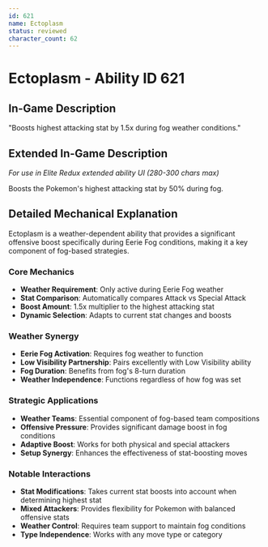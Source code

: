 ```yaml
---
id: 621
name: Ectoplasm
status: reviewed
character_count: 62
---
```


# Ectoplasm - Ability ID 621

## In-Game Description
"Boosts highest attacking stat by 1.5x during fog weather conditions."

## Extended In-Game Description
*For use in Elite Redux extended ability UI (280-300 chars max)*

Boosts the Pokemon's highest attacking stat by 50% during fog.

## Detailed Mechanical Explanation

Ectoplasm is a weather-dependent ability that provides a significant offensive boost specifically during Eerie Fog conditions, making it a key component of fog-based strategies.

### Core Mechanics
- **Weather Requirement**: Only active during Eerie Fog weather
- **Stat Comparison**: Automatically compares Attack vs Special Attack
- **Boost Amount**: 1.5x multiplier to the highest attacking stat
- **Dynamic Selection**: Adapts to current stat changes and boosts

### Weather Synergy
- **Eerie Fog Activation**: Requires fog weather to function
- **Low Visibility Partnership**: Pairs excellently with Low Visibility ability
- **Fog Duration**: Benefits from fog's 8-turn duration
- **Weather Independence**: Functions regardless of how fog was set

### Strategic Applications
- **Weather Teams**: Essential component of fog-based team compositions
- **Offensive Pressure**: Provides significant damage boost in fog conditions
- **Adaptive Boost**: Works for both physical and special attackers
- **Setup Synergy**: Enhances the effectiveness of stat-boosting moves

### Notable Interactions
- **Stat Modifications**: Takes current stat boosts into account when determining highest stat
- **Mixed Attackers**: Provides flexibility for Pokemon with balanced offensive stats
- **Weather Control**: Requires team support to maintain fog conditions
- **Type Independence**: Works with any move type or category